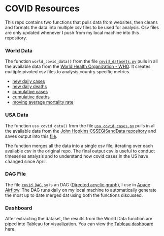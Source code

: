 # COVID Resources
This repo contains two functions that pulls data from websites, then cleans and formats the data into multiple csv files to be used for analysis. Csv files are only updated whenever I push from my local machine into this repository.

### World Data
The function `world_covid_data()` from the file [`covid_datasets.py`](https://github.com/jasonmchlee/covid/blob/covid_branch/covid_datasets.py) pulls in all the available data from the [World Health Organization - WHO](https://covid19.who.int/WHO-COVID-19-global-data.csv). It creates multiple pivoted csv files to analysis country specific metrics.
  - [new daily cases](https://github.com/jasonmchlee/covid/blob/covid_branch/covid_report_New_cases.csv)
  - [new daily deaths](https://github.com/jasonmchlee/covid/blob/covid_branch/covid_report_New_deaths.csv)
  - [cumulative cases](https://github.com/jasonmchlee/covid/blob/covid_branch/covid_report_Cumulative_cases.csv)
  - [cumulative deaths](https://github.com/jasonmchlee/covid/blob/covid_branch/covid_report_Cumulative_deaths.csv)
  - [moving average mortality rate](https://github.com/jasonmchlee/covid/blob/covid_branch/covid_report_Mortality_rate.csv)

### USA Data
The function `usa_covid_data()` from the file [`usa_covid_cases.py`](https://github.com/jasonmchlee/covid/blob/covid_branch/usa_covid_cases.py) pulls in all the available data from the [John Hopkins CSSEGISandData repository](https://github.com/CSSEGISandData/COVID-19/tree/master/csse_covid_19_data/csse_covid_19_daily_reports_us) and saves output into this [file](https://github.com/jasonmchlee/covid/blob/covid_branch/usa_covid_cases.csv).

The function merges all the data into a single csv file, iterating over each available csv in the original repo. The final output csv is useful to conduct timeseries analysis and to understand how covid cases in the US have changed since April.

### DAG File
The file [`covid_DAG.py`](https://github.com/jasonmchlee/covid/blob/covid_branch/covid_DAG.py) is an DAG ([Directed acyclic graph](https://en.wikipedia.org/wiki/Directed_acyclic_graph)), I use in [Apace Airflow](https://airflow.apache.org/). The DAG runs daily on my local machine to automatically generate the most up to date merged dat using both the functions discussed.

### Dashboard
After extracting the dataset, the results from the World Data function are piped into Tableau for visualization. You can view the [Tableau dashboard](https://public.tableau.com/profile/jasonmchlee#!/vizhome/COVID-19_15853665003940/CovidDashboard?publish=yes) here.
